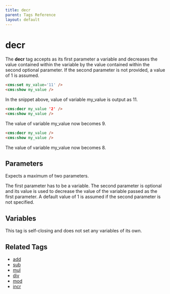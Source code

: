 ```yaml
---
title: decr
parent: Tags Reference
layout: default
---
```


# decr

The **decr** tag accepts as its first parameter a variable and decreases the value contained within the variable by the value contained within the second optional parameter. If the second parameter is not provided, a value of 1 is assumed.

```html
<cms:set my_value='11' />
<cms:show my_value />
```

In the snippet above, value of variable my_value is output as 11\.

```html
<cms:decr my_value '2' />
<cms:show my_value />
```

The value of variable my_value now becomes 9\.

```html
<cms:decr my_value />
<cms:show my_value />
```

The value of variable my_value now becomes 8\.

## Parameters

Expects a maximum of two parameters.

The first parameter has to be a variable. The second parameter is optional and its value is used to decrease the value of the variable passed as the first parameter. A default value of 1 is assumed if the second parameter is not specified.

## Variables

This tag is self-closing and does not set any variables of its own.

## Related Tags

* [add](./add.html)
* [sub](./sub.html)
* [mul](./mul.html)
* [div](./div.html)
* [mod](./mod.html)
* [incr](./incr.html)
